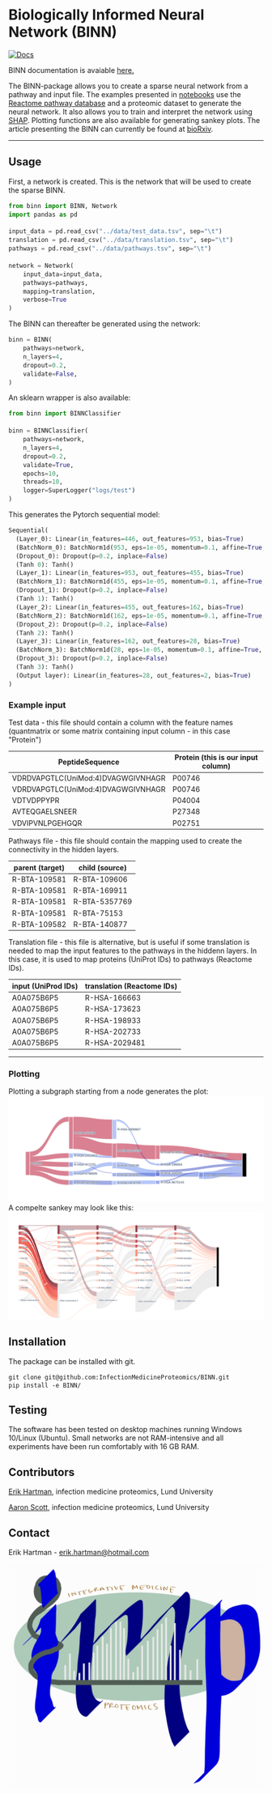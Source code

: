 # Biologically Informed Neural Network (BINN)

[![Docs](https://github.com/InfectionMedicineProteomics/BINN/actions/workflows/pages/pages-build-deployment/badge.svg)](https://github.com/InfectionMedicineProteomics/BINN/actions/workflows/pages/pages-build-deployment)

BINN documentation is avaiable [here.](https://infectionmedicineproteomics.github.io/BINN/)

The BINN-package allows you to create a sparse neural network from a pathway and input file. The examples presented in [notebooks](notebooks/) use the [Reactome pathway database](https://reactome.org/) and a proteomic dataset to generate the neural network. It also allows you to train and interpret the network using [SHAP](https://github.com/slundberg/shap). Plotting functions are also available for generating sankey plots. The article presenting the BINN can currently be found at [bioRxiv](https://doi.org/10.1101/2023.02.16.528807).

---

## Usage

First, a network is created. This is the network that will be used to create the sparse BINN.

```py
from binn import BINN, Network
import pandas as pd

input_data = pd.read_csv("../data/test_data.tsv", sep="\t")
translation = pd.read_csv("../data/translation.tsv", sep="\t")
pathways = pd.read_csv("../data/pathways.tsv", sep="\t")

network = Network(
    input_data=input_data,
    pathways=pathways,
    mapping=translation,
    verbose=True
)
```

The BINN can thereafter be generated using the network:

```py
binn = BINN(
    pathways=network,
    n_layers=4,
    dropout=0.2,
    validate=False,
)
```

An sklearn wrapper is also available:

```py
from binn import BINNClassifier

binn = BINNClassifier(
    pathways=network,
    n_layers=4,
    dropout=0.2,
    validate=True,
    epochs=10,
    threads=10,
    logger=SuperLogger("logs/test")
)
```

This generates the Pytorch sequential model:

```py
Sequential(
  (Layer_0): Linear(in_features=446, out_features=953, bias=True)
  (BatchNorm_0): BatchNorm1d(953, eps=1e-05, momentum=0.1, affine=True, track_running_stats=True)
  (Dropout_0): Dropout(p=0.2, inplace=False)
  (Tanh 0): Tanh()
  (Layer_1): Linear(in_features=953, out_features=455, bias=True)
  (BatchNorm_1): BatchNorm1d(455, eps=1e-05, momentum=0.1, affine=True, track_running_stats=True)
  (Dropout_1): Dropout(p=0.2, inplace=False)
  (Tanh 1): Tanh()
  (Layer_2): Linear(in_features=455, out_features=162, bias=True)
  (BatchNorm_2): BatchNorm1d(162, eps=1e-05, momentum=0.1, affine=True, track_running_stats=True)
  (Dropout_2): Dropout(p=0.2, inplace=False)
  (Tanh 2): Tanh()
  (Layer_3): Linear(in_features=162, out_features=28, bias=True)
  (BatchNorm_3): BatchNorm1d(28, eps=1e-05, momentum=0.1, affine=True, track_running_stats=True)
  (Dropout_3): Dropout(p=0.2, inplace=False)
  (Tanh 3): Tanh()
  (Output layer): Linear(in_features=28, out_features=2, bias=True)
)
```

### Example input

Test data - this file should contain a column with the feature names (quantmatrix or some matrix containing input column - in this case "Protein")

| PeptideSequence                    | Protein (this is our input column) |
| ---------------------------------- | ---------------------------------- |
| VDRDVAPGTLC(UniMod:4)DVAGWGIVNHAGR | P00746                             |
| VDRDVAPGTLC(UniMod:4)DVAGWGIVNHAGR | P00746                             |
| VDTVDPPYPR                         | P04004                             |
| AVTEQGAELSNEER                     | P27348                             |
| VDVIPVNLPGEHGQR                    | P02751                             |

Pathways file - this file should contain the mapping used to create the connectivity in the hidden layers.

| parent (target) | child (source) |
| --------------- | -------------- |
| R-BTA-109581    | R-BTA-109606   |
| R-BTA-109581    | R-BTA-169911   |
| R-BTA-109581    | R-BTA-5357769  |
| R-BTA-109581    | R-BTA-75153    |
| R-BTA-109582    | R-BTA-140877   |

Translation file - this file is alternative, but is useful if some translation is needed to map the input features to the pathways in the hiddenn layers. In this case, it is used to map proteins (UniProt IDs) to pathways (Reactome IDs).

| input (UniProd IDs) | translation (Reactome IDs) |
| ------------------- | -------------------------- |
| A0A075B6P5          | R-HSA-166663               |
| A0A075B6P5          | R-HSA-173623               |
| A0A075B6P5          | R-HSA-198933               |
| A0A075B6P5          | R-HSA-202733               |
| A0A075B6P5          | R-HSA-2029481              |

---

### Plotting

Plotting a subgraph starting from a node generates the plot:
![Pathway sankey!](/img/sankey.png "Pathway sankey")
A compelte sankey may look like this:
![Complete sankey!](/img/test.png "Complete sankey")

## Installation

The package can be installed with git.

```
git clone git@github.com:InfectionMedicineProteomics/BINN.git
pip install -e BINN/
```

## Testing

The software has been tested on desktop machines running Windows 10/Linux (Ubuntu). Small networks are not RAM-intensive and all experiments have been run comfortably with 16 GB RAM.

## Contributors

[Erik Hartman](https://orcid.org/0000-0001-9997-2405), infection medicine proteomics, Lund University

[Aaron Scott](https://orcid.org/0000-0002-2391-6914), infection medicine proteomics, Lund University

## Contact

Erik Hartman - erik.hartman@hotmail.com

![imp](/img/imp_logo.png "imp")
